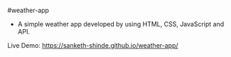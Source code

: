 #weather-app
- A simple weather app developed by using HTML, CSS, JavaScript and API.

Live Demo: https://sanketh-shinde.github.io/weather-app/